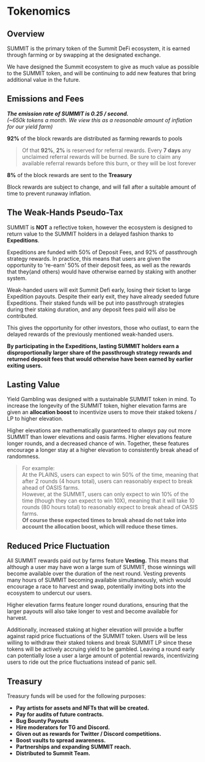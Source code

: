 # Tokenomics

## Overview

SUMMIT is the primary token of the Summit DeFi ecosystem, it is earned through farming or by swapping at the designated exchange.

We have designed the Summit ecosystem to give as much value as possible to the SUMMIT token, and will be continuing to add new features that bring additional value in the future.

## Emissions and Fees

_**The emission rate of SUMMIT is 0.25 / second.**  
\(~650k tokens a month.  We view this as a reasonable amount of inflation for our yield farm\)_

**92%** of the block rewards are distributed as farming rewards to pools

> Of that **92%**, **2%** is reserved for referral rewards. Every **7 days** any unclaimed referral rewards will be burned. Be sure to claim any available referral rewards before this burn, or they will be lost forever

**8%** of the block rewards are sent to the **Treasury**

Block rewards are subject to change, and will fall after a suitable amount of time to prevent runaway inflation.

## **The Weak-Hands Pseudo-Tax**

SUMMIT is **NOT** a reflective token, however the ecosystem is designed to return value to the SUMMIT holders in a delayed fashion thanks to **Expeditions**.

Expeditions are funded with 50% of Deposit Fees, and 92% of passthrough strategy rewards. In practice, this means that users are given the opportunity to 're-earn' 50% of their deposit fees, as well as the rewards that they\(and others\) would have otherwise earned by staking with another system.

Weak-handed users will exit Summit Defi early, losing their ticket to large Expedition payouts. Despite their early exit, they have already seeded future Expeditions. Their staked funds will be put into passthrough strategies during their staking duration, and any deposit fees paid will also be contributed.

This gives the opportunity for other investors, those who outlast, to earn the delayed rewards of the previously mentioned weak-handed users. 

**By participating in the Expeditions, lasting SUMMIT holders earn a disproportionally larger share of the passthrough strategy rewards and returned deposit fees that would otherwise have been earned by earlier exiting users.** 

## **Lasting Value**

Yield Gambling was designed with a sustainable SUMMIT token in mind. To increase the longevity of the SUMMIT token, higher elevation farms are given an **allocation boost** to incentivize users to move their staked tokens / LP to higher elevation.  
  
Higher elevations are mathematically guaranteed to _always_ pay out more SUMMIT than lower elevations and oasis farms. Higher elevations feature longer rounds, and a decreased chance of win. Together, these features encourage a longer stay at a higher elevation to consistently break ahead of randomness. 

> For example:  
> At the PLAINS, users can expect to win 50% of the time, meaning that after 2 rounds \(4 hours total\), users can reasonably expect to break ahead of OASIS farms.   
> However, at the SUMMIT, users can only expect to win 10% of the time \(though they can expect to win 10X\), meaning that it will take 10 rounds \(80 hours total\) to reasonably expect to break ahead of OASIS farms.  
> **Of course these expected times to break ahead do not take into account the allocation boost, which will reduce these times.**

## Reduced Price Fluctuation

All SUMMIT rewards paid out by farms feature **Vesting.** This means that although a user may have won a large sum of SUMMIT, those winnings will become available over the duration of the next round. Vesting prevents many hours of SUMMIT becoming available simultaneously, which would encourage a race to harvest and swap, potentially inviting bots into the ecosystem to undercut our users. 

Higher elevation farms feature longer round durations, ensuring that the larger payouts will also take longer to vest and become available for harvest.

Additionally, increased staking at higher elevation will provide a buffer against rapid price fluctuations of the SUMMIT token. Users will be less willing to withdraw their staked tokens and break SUMMIT LP since these tokens will be actively accruing yield to be gambled. Leaving a round early can potentially lose a user a large amount of potential rewards, incentivizing users to ride out the price fluctuations instead of panic sell.

## **Treasury**

Treasury funds will be used for the following purposes:

* **Pay artists for assets and NFTs that will be created.**
* **Pay for audits of future contracts.**
* **Bug Bounty Payouts**
* **Hire moderators for TG and Discord.**
* **Given out as rewards for Twitter / Discord competitions.**
* **Boost vaults to spread awareness.**
* **Partnerships and expanding SUMMIT reach.**
* **Distributed to Summit Team.**  

##  <a id="emission-rate"></a>

